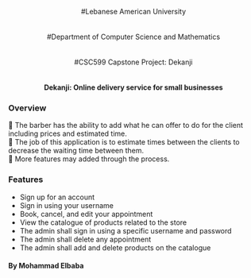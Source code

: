<p align="center">
#Lebanese American University
<br>
<br>
<br>
#Department of Computer Science and Mathematics
<br>
<br>
<br>
#CSC599 Capstone Project: Dekanji
<br>
<br>
<br>
<b> Dekanji: Online delivery service for small businesses </b>
</p>


### Overview
:barber: The barber has the ability to add what he can offer to do for the client including prices and estimated time. <br>
:barber: The job of this  application is to estimate times between the clients to decrease the waiting time between them. <br>
:barber: More features may added through the process. <br>

### Features

- Sign up for an account
- Sign in using your username
- Book, cancel, and edit your appointment
- View the catalogue of products related to the store
- The admin shall sign in using a specific username and password
- The admin shall delete any appointment
- The admin shall add and delete products on the catalogue


#### By Mohammad Elbaba